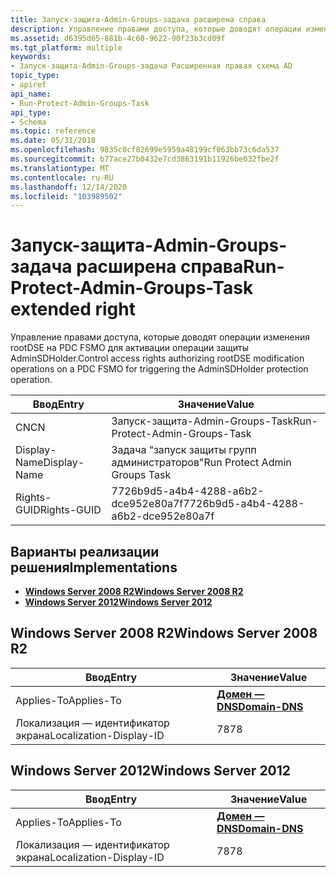 ```yaml
---
title: Запуск-защита-Admin-Groups-задача расширена справа
description: Управление правами доступа, которые доводят операции изменения rootDSE на PDC FSMO для активации операции защиты AdminSDHolder.
ms.assetid: d6395d65-881b-4c60-9622-90f23b3cd09f
ms.tgt_platform: multiple
keywords:
- Запуск-защита-Admin-Groups-задача Расширенная правая схема AD
topic_type:
- apiref
api_name:
- Run-Protect-Admin-Groups-Task
api_type:
- Schema
ms.topic: reference
ms.date: 05/31/2018
ms.openlocfilehash: 9835c0cf82699e5959a48199cf063bb73c6da537
ms.sourcegitcommit: b77ace27b0432e7cd3863191b11926be032fbe2f
ms.translationtype: MT
ms.contentlocale: ru-RU
ms.lasthandoff: 12/14/2020
ms.locfileid: "103989502"
---
```

# <a name="run-protect-admin-groups-task-extended-right"></a><span data-ttu-id="40bc3-104">Запуск-защита-Admin-Groups-задача расширена справа</span><span class="sxs-lookup"><span data-stu-id="40bc3-104">Run-Protect-Admin-Groups-Task extended right</span></span>

<span data-ttu-id="40bc3-105">Управление правами доступа, которые доводят операции изменения rootDSE на PDC FSMO для активации операции защиты AdminSDHolder.</span><span class="sxs-lookup"><span data-stu-id="40bc3-105">Control access rights authorizing rootDSE modification operations on a PDC FSMO for triggering the AdminSDHolder protection operation.</span></span>



| <span data-ttu-id="40bc3-106">Ввод</span><span class="sxs-lookup"><span data-stu-id="40bc3-106">Entry</span></span> | <span data-ttu-id="40bc3-107">Значение</span><span class="sxs-lookup"><span data-stu-id="40bc3-107">Value</span></span> |
|--------------|--------------------------------------|
| <span data-ttu-id="40bc3-108">CN</span><span class="sxs-lookup"><span data-stu-id="40bc3-108">CN</span></span>           | <span data-ttu-id="40bc3-109">Запуск-защита-Admin-Groups-Task</span><span class="sxs-lookup"><span data-stu-id="40bc3-109">Run-Protect-Admin-Groups-Task</span></span>        |
| <span data-ttu-id="40bc3-110">Display-Name</span><span class="sxs-lookup"><span data-stu-id="40bc3-110">Display-Name</span></span> | <span data-ttu-id="40bc3-111">Задача "запуск защиты групп администраторов"</span><span class="sxs-lookup"><span data-stu-id="40bc3-111">Run Protect Admin Groups Task</span></span>        |
| <span data-ttu-id="40bc3-112">Rights-GUID</span><span class="sxs-lookup"><span data-stu-id="40bc3-112">Rights-GUID</span></span>  | <span data-ttu-id="40bc3-113">7726b9d5-a4b4-4288-a6b2-dce952e80a7f</span><span class="sxs-lookup"><span data-stu-id="40bc3-113">7726b9d5-a4b4-4288-a6b2-dce952e80a7f</span></span> |



## <a name="implementations"></a><span data-ttu-id="40bc3-114">Варианты реализации решения</span><span class="sxs-lookup"><span data-stu-id="40bc3-114">Implementations</span></span>

-   [<span data-ttu-id="40bc3-115">**Windows Server 2008 R2**</span><span class="sxs-lookup"><span data-stu-id="40bc3-115">**Windows Server 2008 R2**</span></span>](#windows-server-2008-r2)
-   [<span data-ttu-id="40bc3-116">**Windows Server 2012**</span><span class="sxs-lookup"><span data-stu-id="40bc3-116">**Windows Server 2012**</span></span>](#windows-server-2012)

## <a name="windows-server-2008-r2"></a><span data-ttu-id="40bc3-117">Windows Server 2008 R2</span><span class="sxs-lookup"><span data-stu-id="40bc3-117">Windows Server 2008 R2</span></span>



| <span data-ttu-id="40bc3-118">Ввод</span><span class="sxs-lookup"><span data-stu-id="40bc3-118">Entry</span></span> | <span data-ttu-id="40bc3-119">Значение</span><span class="sxs-lookup"><span data-stu-id="40bc3-119">Value</span></span> |
|-------------------------|----------------------------------------------|
| <span data-ttu-id="40bc3-120">Applies-To</span><span class="sxs-lookup"><span data-stu-id="40bc3-120">Applies-To</span></span>              | [<span data-ttu-id="40bc3-121">**Домен — DNS**</span><span class="sxs-lookup"><span data-stu-id="40bc3-121">**Domain-DNS**</span></span>](c-domaindns.md)<br/> |
| <span data-ttu-id="40bc3-122">Локализация — идентификатор экрана</span><span class="sxs-lookup"><span data-stu-id="40bc3-122">Localization-Display-ID</span></span> | <span data-ttu-id="40bc3-123">78</span><span class="sxs-lookup"><span data-stu-id="40bc3-123">78</span></span>                                           |



## <a name="windows-server-2012"></a><span data-ttu-id="40bc3-124">Windows Server 2012</span><span class="sxs-lookup"><span data-stu-id="40bc3-124">Windows Server 2012</span></span>



| <span data-ttu-id="40bc3-125">Ввод</span><span class="sxs-lookup"><span data-stu-id="40bc3-125">Entry</span></span> | <span data-ttu-id="40bc3-126">Значение</span><span class="sxs-lookup"><span data-stu-id="40bc3-126">Value</span></span> |
|-------------------------|----------------------------------------------|
| <span data-ttu-id="40bc3-127">Applies-To</span><span class="sxs-lookup"><span data-stu-id="40bc3-127">Applies-To</span></span>              | [<span data-ttu-id="40bc3-128">**Домен — DNS**</span><span class="sxs-lookup"><span data-stu-id="40bc3-128">**Domain-DNS**</span></span>](c-domaindns.md)<br/> |
| <span data-ttu-id="40bc3-129">Локализация — идентификатор экрана</span><span class="sxs-lookup"><span data-stu-id="40bc3-129">Localization-Display-ID</span></span> | <span data-ttu-id="40bc3-130">78</span><span class="sxs-lookup"><span data-stu-id="40bc3-130">78</span></span>                                           |



 

 






